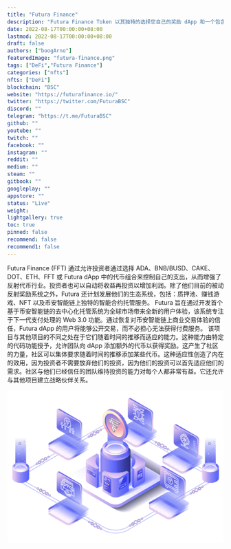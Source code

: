 ```yaml
---
title: "Futura Finance"
description: "Futura Finance Token 以其独特的选择您自己的奖励 dApp 和一个包含托管服务、NFT、质押等的生态系统彻底改变了 BSC！"
date: 2022-08-17T00:00:00+08:00
lastmod: 2022-08-17T00:00:00+08:00
draft: false
authors: ["boogArno"]
featuredImage: "futura-finance.png"
tags: ["DeFi","Futura Finance"]
categories: ["nfts"]
nfts: ["DeFi"]
blockchain: "BSC"
website: "https://futurafinance.io/"
twitter: "https://twitter.com/FuturaBSC"
discord: ""
telegram: "https://t.me/FuturaBSC"
github: ""
youtube: ""
twitch: ""
facebook: ""
instagram: ""
reddit: ""
medium: ""
steam: ""
gitbook: ""
googleplay: ""
appstore: ""
status: "Live"
weight: 
lightgallery: true
toc: true
pinned: false
recommend: false
recommend1: false
---
```

Futura Finance (FFT) 通过允许投资者通过选择 ADA、BNB/BUSD、CAKE、DOT、ETH、FFT 或 Futura dApp 中的代币组合来控制自己的支出，从而增强了反射代币行业。投资者也可以自动将收益再投资以增加利润。除了他们目前的被动反射奖励系统之外，Futura 还计划发展他们的生态系统，包括：质押池、赚钱游戏、NFT 以及币安智能链上独特的智能合约托管服务。
Futura 旨在通过开发首个基于币安智能链的去中心化托管系统为全球市场带来全新的用户体验，该系统专注于下一代支付处理的 Web 3.0 功能。通过恢复对币安智能链上商业交易体验的信任，Futura dApp 的用户将能够公开交易，而不必担心无法获得付费服务。
该项目与其他项目的不同之处在于它们随着时间的推移而适应的能力。这种能力由特定的代码功能授予，允许团队向 dApp 添加额外的代币以获得奖励。这产生了社区的力量，社区可以集体要求随着时间的推移添加某些代币。这种适应性创造了内在的效用，因为投资者不需要放弃他们的投资，因为他们的投资可以首先适应他们的需求。社区与他们已经信任的团队维持投资的能力对每个人都非常有益。它还允许与其他项目建立战略伙伴关系。

![header-isometric](header-isometric.png)
